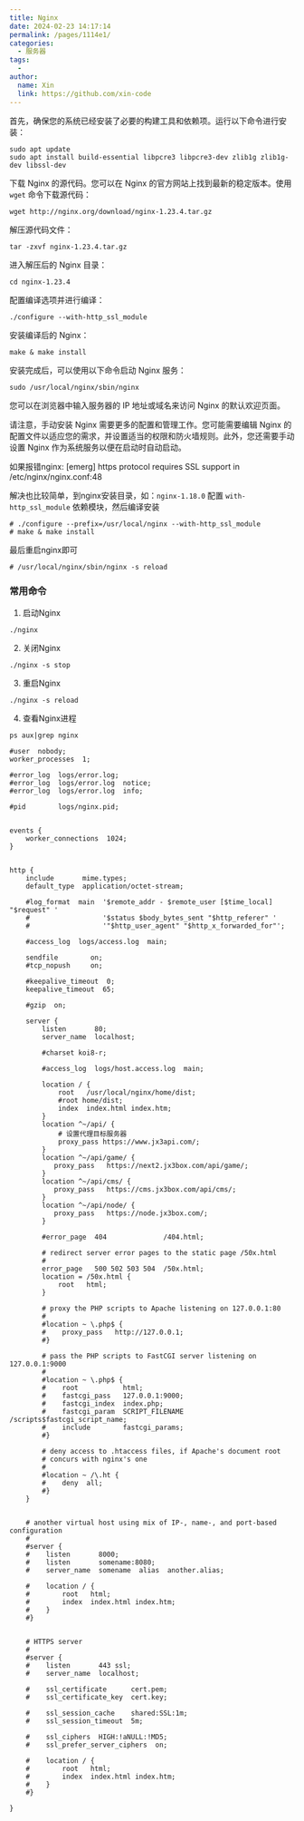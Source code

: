 ```yaml
---
title: Nginx
date: 2024-02-23 14:17:14
permalink: /pages/1114e1/
categories:
  - 服务器
tags:
  - 
author: 
  name: Xin
  link: https://github.com/xin-code
---
```




首先，确保您的系统已经安装了必要的构建工具和依赖项。运行以下命令进行安装：

```shell
sudo apt update
sudo apt install build-essential libpcre3 libpcre3-dev zlib1g zlib1g-dev libssl-dev
```

下载 Nginx 的源代码。您可以在 Nginx 的官方网站上找到最新的稳定版本。使用 `wget` 命令下载源代码：

```shell
wget http://nginx.org/download/nginx-1.23.4.tar.gz
```

解压源代码文件：

```shell
tar -zxvf nginx-1.23.4.tar.gz
```

进入解压后的 Nginx 目录：

```shell
cd nginx-1.23.4
```

配置编译选项并进行编译：

```shell
./configure --with-http_ssl_module
```

安装编译后的 Nginx：

```shell
make & make install
```

安装完成后，可以使用以下命令启动 Nginx 服务：



```shell
sudo /usr/local/nginx/sbin/nginx
```

您可以在浏览器中输入服务器的 IP 地址或域名来访问 Nginx 的默认欢迎页面。

请注意，手动安装 Nginx 需要更多的配置和管理工作。您可能需要编辑 Nginx 的配置文件以适应您的需求，并设置适当的权限和防火墙规则。此外，您还需要手动设置 Nginx 作为系统服务以便在启动时自动启动。



如果报错nginx: [emerg] https protocol requires SSL support in /etc/nginx/nginx.conf:48

解决也比较简单，到nginx安装目录，如：`nginx-1.18.0` 配置 `with-http_ssl_module` 依赖模块，然后编译安装

```shell
# ./configure --prefix=/usr/local/nginx --with-http_ssl_module
# make & make install
```

最后重启nginx即可

```shell
# /usr/local/nginx/sbin/nginx -s reload
```



### 常用命令

1. 启动Nginx

```shell
./nginx
```

2. 关闭Nginx

```shell
./nginx -s stop
```

3. 重启Nginx

```shell
./nginx -s reload
```

4. 查看Nginx进程

```shell
ps aux|grep nginx
```





```shell
#user  nobody;
worker_processes  1;

#error_log  logs/error.log;
#error_log  logs/error.log  notice;
#error_log  logs/error.log  info;

#pid        logs/nginx.pid;


events {
    worker_connections  1024;
}


http {
    include       mime.types;
    default_type  application/octet-stream;

    #log_format  main  '$remote_addr - $remote_user [$time_local] "$request" '
    #                  '$status $body_bytes_sent "$http_referer" '
    #                  '"$http_user_agent" "$http_x_forwarded_for"';

    #access_log  logs/access.log  main;

    sendfile        on;
    #tcp_nopush     on;

    #keepalive_timeout  0;
    keepalive_timeout  65;

    #gzip  on;

    server {
        listen       80;
        server_name  localhost;

        #charset koi8-r;

        #access_log  logs/host.access.log  main;

        location / {
            root   /usr/local/nginx/home/dist;
            #root home/dist;
	        index  index.html index.htm;
        }
        location ^~/api/ {
            # 设置代理目标服务器
            proxy_pass https://www.jx3api.com/;
        }
        location ^~/api/game/ {
	       proxy_pass   https://next2.jx3box.com/api/game/;
        }
        location ^~/api/cms/ {
           proxy_pass   https://cms.jx3box.com/api/cms/;
        }
        location ^~/api/node/ {
	       proxy_pass   https://node.jx3box.com/;
        }

        #error_page  404              /404.html;

        # redirect server error pages to the static page /50x.html
        #
        error_page   500 502 503 504  /50x.html;
        location = /50x.html {
            root   html;
        }

        # proxy the PHP scripts to Apache listening on 127.0.0.1:80
        #
        #location ~ \.php$ {
        #    proxy_pass   http://127.0.0.1;
        #}

        # pass the PHP scripts to FastCGI server listening on 127.0.0.1:9000
        #
        #location ~ \.php$ {
        #    root           html;
        #    fastcgi_pass   127.0.0.1:9000;
        #    fastcgi_index  index.php;
        #    fastcgi_param  SCRIPT_FILENAME  /scripts$fastcgi_script_name;
        #    include        fastcgi_params;
        #}

        # deny access to .htaccess files, if Apache's document root
        # concurs with nginx's one
        #
        #location ~ /\.ht {
        #    deny  all;
        #}
    }


    # another virtual host using mix of IP-, name-, and port-based configuration
    #
    #server {
    #    listen       8000;
    #    listen       somename:8080;
    #    server_name  somename  alias  another.alias;

    #    location / {
    #        root   html;
    #        index  index.html index.htm;
    #    }
    #}


    # HTTPS server
    #
    #server {
    #    listen       443 ssl;
    #    server_name  localhost;

    #    ssl_certificate      cert.pem;
    #    ssl_certificate_key  cert.key;

    #    ssl_session_cache    shared:SSL:1m;
    #    ssl_session_timeout  5m;

    #    ssl_ciphers  HIGH:!aNULL:!MD5;
    #    ssl_prefer_server_ciphers  on;

    #    location / {
    #        root   html;
    #        index  index.html index.htm;
    #    }
    #}

}

```
